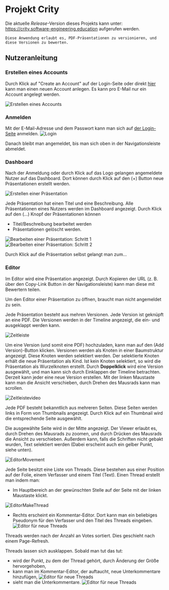 # Projekt Crity

Die aktuelle _Release_-Version dieses Projekts kann unter: https://crity.software-engineering.education aufgerufen werden.

```
Diese Anwendung erlaubt es, PDF-Präsentationen zu versionieren, und diese Versionen zu bewerten.
```

## Nutzeranleitung

### Erstellen eines Accounts

Durch Klick auf "Create an Account" auf der Login-Seite oder direkt [hier](https://crity.software-engineering.education/#create-account) kann man einen neuen Account anlegen. Es kann pro E-Mail nur ein Account angelegt werden.

![Erstellen eines Accounts](/screenshots/create-account.png)

### Anmelden
Mit der E-Mail-Adresse und dem Passwort kann man sich auf [der Login-Seite](https://crity.software-engineering.education/#login) anmelden.
![Login](/screenshots/login.png)

Danach bleibt man angemeldet, bis man sich oben in der Navigationsleiste abmeldet.

### Dashboard
Nach der Anmeldung oder durch Klick auf das Logo gelangen angemeldete Nutzer auf das Dashboard. Dort können durch Klick auf den (+) Button neue Präsentationen erstellt werden. 

![Erstellen einer Präsentation](/screenshots/präsentationsErstellung.png)

Jede Präsentation hat einen Titel und eine Beschreibung. Alle Präsentationen eines Nutzers werden im Dashboard angezeigt. Durch Klick auf den (...) Knopf der Präsentationen können
- Titel/Beschreibung bearbeitet werden
- Präsentationen gelöscht werden.

![Bearbeiten einer Präsentation: Schritt 1](/screenshots/edit-presentation-1.png)
![Bearbeiten einer Präsentation: Schritt 2](/screenshots/edit-presentation-2.png)

Durch Klick auf die Präsentation selbst gelangt man zum...

### Editor

Im Editor wird eine Präsentation angezeigt. Durch Kopieren der URL (z. B. über den Copy-Link Button in der Navigationsleiste) kann man diese mit Bewertern teilen.

Um den Editor einer Präsentation zu öffnen, braucht man nicht angemeldet zu sein.

Jede Präsentation besteht aus mehren Versionen. Jede Version ist geknüpft an eine PDF. Die Versionen werden in der Timeline angezeigt, die ein- und ausgeklappt werden kann.

![Zeitleiste](/screenshots/timeline.png)

Um eine Version (und somit eine PDF) hochzuladen, kann man auf den (Add Version)-Button klicken. Versionen werden als Knoten in einer Baumstruktur angezeigt. Diese Knoten werden selektiert werden. Der selektierte Knoten erhält die neue Präsentation als Kind. Ist kein Knoten selektiert, so wird die Präsentation als Wurzelknoten erstellt. Durch **Doppelklick** wird eine Version ausgewählt, und man kann sich durch Einklappen der Timeline betrachten. Derzeit kann jeder eine neue Version erstellen. Mit der linken Maustaste kann man die Ansicht verschieben, durch Drehen des Mausrads kann man scrollen.

![Zeitleistevideo](/screenshots/timeline.gif)

Jede PDF besteht bekanntlich aus mehreren Seiten. Diese Seiten werden links in Form von Thumbnails angezeigt. Durch Klick auf ein Thumbnail wird die entsprechende Seite ausgewählt.

Die ausgewählte Seite wird in der Mitte angezeigt. Der Viewer erlaubt es, durch Drehen des Mausrads zu zoomen, und durch Drücken des Mausrads die Ansicht zu verschieben. Außerdem kann, falls die Schriften nicht gebakt wurden, Text selektiert werden (Dabei erscheint auch ein gelber Punkt, siehe unten).

![EditorMovement](/screenshots/moveEditors.gif)

Jede Seite besitzt eine Liste von Threads. Diese bestehen aus einer Position auf der Folie, einem Verfasser und einem Titel (Text). Einen Thread erstellt man indem man:
- Im Hauptbereich an der gewünschten Stelle auf der Seite mit der linken Maustaste klickt.

![EditorMakeThread](/screenshots/makePoint.gif)

- Rechts erscheint ein Kommentar-Editor. Dort kann man ein beliebiges Pseudonym für den Verfasser und den Titel des Threads eingeben.
![Editor für neue Threads](/screenshots/thread-editor.png)

Threads werden nach der Anzahl an Votes sortiert. Dies geschieht nach einem Page-Refresh.

Threads lassen sich ausklappen. Sobald man tut das tut:
- wird der Punkt, zu dem der Thread gehört, durch Änderung der Größe hervorgehoben,
- kann man im Kommentar-Editor, der auftaucht, neue Unterkommentare hinzufügen,
![Editor für neue Threads](/screenshots/subcomment-editor.png)
- sieht man die Unterkommentare.
![Editor für neue Threads](/screenshots/answers.png)


